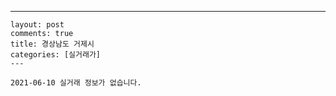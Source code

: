 ---
    layout: post
    comments: true
    title: 경상남도 거제시
    categories: [실거래가]
    ---

    2021-06-10 실거래 정보가 없습니다.

    